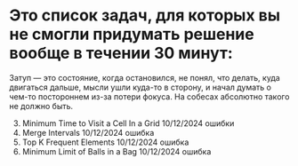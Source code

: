 # Это список задач, для которых вы не смогли придумать решение вообще в течении 30 минут:

Затуп — это состояние, когда остановился, не понял, что делать, 
куда двигаться дальше, мысли ушли куда-то в сторону,
и начал думать о чем-то постороннем из-за потери фокуса. 
На собесах абсолютно такого не должно быть.

3. Minimum Time to Visit a Cell In a Grid 10/12/2024 ошибки
4. Merge Intervals 10/12/2024 ошибка
6. Top K Frequent Elements 10/12/2024 ошибка
7. Minimum Limit of Balls in a Bag 10/12/2024 ошибка

    